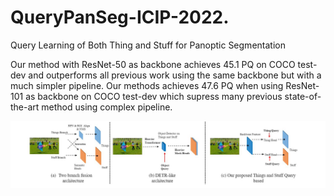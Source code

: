# QueryPanSeg-ICIP-2022.

Query Learning of Both Thing and Stuff for Panoptic Segmentation

Our method with ResNet-50 as backbone achieves 45.1 PQ on COCO test-dev and outperforms all previous work using the same backbone but with a much simpler pipeline. Our methods achieves 47.6 PQ when using ResNet-101 as backbone on COCO test-dev which supress many previous state-of-the-art method using complex pipeline.

![Figure](./figs/querypanseg.jpg) 

